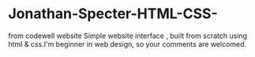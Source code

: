 # Jonathan-Specter-HTML-CSS-
from codewell website
Simple website interface , built from scratch using html & css.I'm beginner in web design, so your comments are welcomed.
